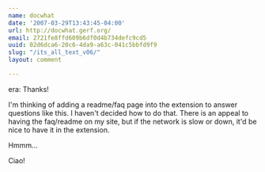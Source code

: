 ```yaml
---
name: docwhat
date: '2007-03-29T13:43:45-04:00'
url: http://docwhat.gerf.org/
email: 2721fe8ffd609b6df0d4b734defc9cd5
uuid: 02d6dca6-20c6-4da9-a63c-041c5bbfd9f9
slug: "/its_all_text_v06/"
layout: comment

---
```


era: Thanks!

I'm thinking of adding a readme/faq page into the extension to answer questions like this.  I haven't decided how to do that.  There is an appeal to having the faq/readme on my site, but if the network is slow or down, it'd be nice to have it in the extension.

Hmmm...

Ciao!
